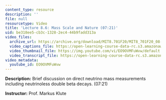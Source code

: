 ```yaml
---
content_type: resource
description: ''
file: null
resourcetype: Video
title: 'Lecture 8.6: Mass Scale and Nature (07:21)'
uid: be318ee5-cb3c-1328-2ec4-44b9fadd313a
video_files:
  archive_url: https://archive.org/download/MIT8.701F20/MIT8_701F20_08-06_scale_300k.mp4
  video_captions_file: https://open-learning-course-data-rc.s3.amazonaws.com/8-701-introduction-to-nuclear-and-particle-physics-fall-2020/6c0b76e54c90599e865d8565b65e5976_EO9OVMFuWvw.vtt
  video_thumbnail_file: https://img.youtube.com/vi/EO9OVMFuWvw/default.jpg
  video_transcript_file: https://open-learning-course-data-rc.s3.amazonaws.com/8-701-introduction-to-nuclear-and-particle-physics-fall-2020/d2c50d1aa452736261f9a1bbb5fad6eb_EO9OVMFuWvw.pdf
video_metadata:
  youtube_id: EO9OVMFuWvw
---
```


**Description:** Brief discussion on direct neutrino mass measurements including neutrinoless double beta decays. (07:21)

**Instructor:** Prof. Markus Klute